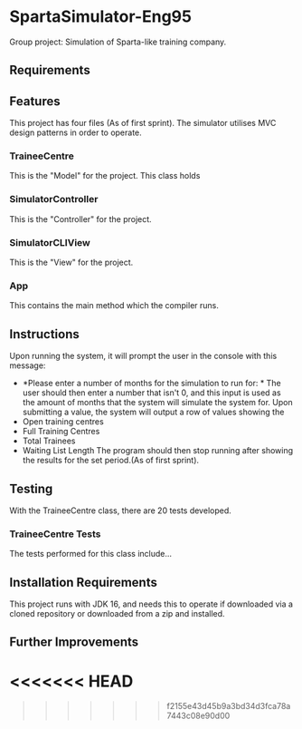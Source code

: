 # SpartaSimulator-Eng95

Group project: Simulation of Sparta-like training company.

## Requirements

## Features

This project has four files (As of first sprint). The simulator utilises MVC design patterns in order to operate. 

### TraineeCentre

 This is the "Model" for the project. This class holds

### SimulatorController

This is the "Controller" for the project.

### SimulatorCLIView

This is the "View" for the project.

### App

This contains the main method which the compiler runs.

## Instructions

Upon running the system, it will prompt the user in the console with this message:
- *Please enter a number of months for the simulation to run for: *
The user should then enter a number that isn't 0, and this input is used as the amount of months that the system will simulate the system for.
Upon submitting a value, the system will output a row of values showing the
- Open training centres
- Full Training Centres
- Total Trainees
- Waiting List Length
The program should then stop running after showing the results for the set period.(As of first sprint).

## Testing

With the TraineeCentre class, there are 20 tests developed.
### TraineeCentre Tests

The tests performed for this class include...
## Installation Requirements

This project runs with JDK 16, and needs this to operate if downloaded via a cloned repository or downloaded from a zip and installed.

## Further Improvements
<<<<<<< HEAD
=======

>>>>>>> f2155e43d45b9a3bd34d3fca78a7443c08e90d00

